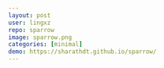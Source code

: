 ```yaml
---
layout: post
user: lingxz
repo: sparrow
image: sparrow.png
categories: [minimal]
demo: https://sharathdt.github.io/sparrow/
---
```


